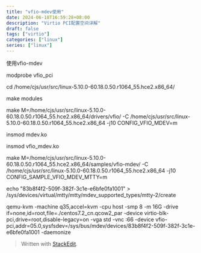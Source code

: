 ```yaml
---
title: "vfio-mdev使用"
date: 2024-06-18T16:59:28+08:00
description: "Virtio PCI配置空间详解"
draft: false
tags: ["virtio"]
categories: ["linux"]
series: ["linux"]
---
```


使用vfio-mdev

  

modprobe vfio_pci

  

cd /home/cjs/usr/src/linux-5.10.0-60.18.0.50.r1064_55.hce2.x86_64/

make modules

  

make M=/home/cjs/usr/src/linux-5.10.0-60.18.0.50.r1064_55.hce2.x86_64/drivers/vfio/ -C /home/cjs/usr/src/linux-5.10.0-60.18.0.50.r1064_55.hce2.x86_64 -j10 CONFIG_VFIO_MDEV=m

insmod mdev.ko

insmod vfio_mdev.ko

  

make M=/home/cjs/usr/src/linux-5.10.0-60.18.0.50.r1064_55.hce2.x86_64/samples/vfio-mdev/ -C /home/cjs/usr/src/linux-5.10.0-60.18.0.50.r1064_55.hce2.x86_64 -j10 CONFIG_SAMPLE_VFIO_MDEV_MTTY=m

  
  

echo "83b8f4f2-509f-382f-3c1e-e6bfe0fa1001" > /sys/devices/virtual/mtty/mtty/mdev_supported_types/mtty-2/create

  

qemu-kvm -machine q35,accel=kvm -cpu host -smp 8 -m 16G -drive if=none,id=root,file=./centos7.2_cn.qcow2_par -device virtio-blk-pci,drive=root,disable-legacy=on -vga std -vnc :66 -device vfio-pci,addr=05.0,sysfsdev=/sys/bus/mdev/devices/83b8f4f2-509f-382f-3c1e-e6bfe0fa1001 -daemonize
> Written with [StackEdit](https://stackedit.io/).
<!--stackedit_data:
eyJoaXN0b3J5IjpbMTY2NjI1NjM2Ml19
-->